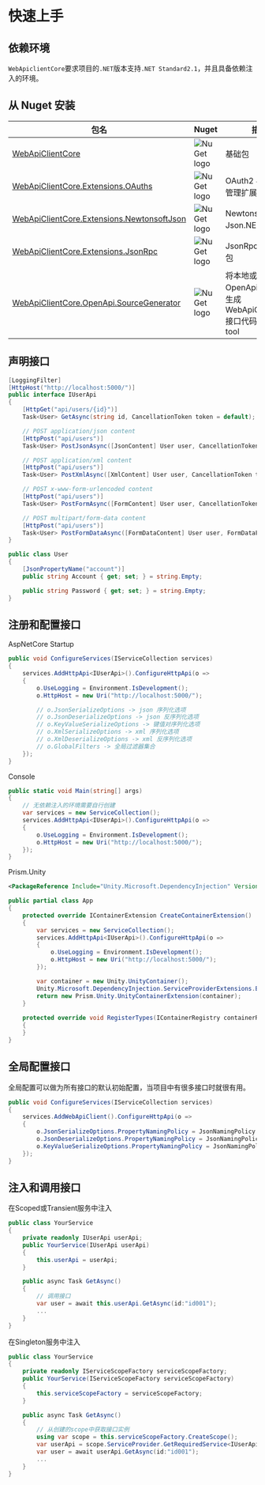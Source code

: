 ﻿# 快速上手

## 依赖环境

`WebApiclientCore`要求项目的`.NET`版本支持`.NET Standard2.1`，并且具备依赖注入的环境。

## 从 Nuget 安装

| 包名                                                                                                                    | Nuget                                                                                   | 描述                                                                      |
| ----------------------------------------------------------------------------------------------------------------------- | --------------------------------------------------------------------------------------- | ------------------------------------------------------------------------- |
| [WebApiClientCore](https://www.nuget.org/packages/WebApiClientCore)                                                     | ![NuGet logo](https://buildstats.info/nuget/WebApiClientCore)                           | 基础包                                                                    |
| [WebApiClientCore.Extensions.OAuths](https://www.nuget.org/packages/WebApiClientCore.Extensions.OAuths)                 | ![NuGet logo](https://buildstats.info/nuget/WebApiClientCore.Extensions.OAuths)         | OAuth2 与 token 管理扩展包                                                |
| [WebApiClientCore.Extensions.NewtonsoftJson](https://www.nuget.org/packages/WebApiClientCore.Extensions.NewtonsoftJson) | ![NuGet logo](https://buildstats.info/nuget/WebApiClientCore.Extensions.NewtonsoftJson) | Newtonsoft 的 Json.NET 扩展包                                                           |
| [WebApiClientCore.Extensions.JsonRpc](https://www.nuget.org/packages/WebApiClientCore.Extensions.JsonRpc)               | ![NuGet logo](https://buildstats.info/nuget/WebApiClientCore.Extensions.JsonRpc)        | JsonRpc 调用扩展包                                                        |
| [WebApiClientCore.OpenApi.SourceGenerator](https://www.nuget.org/packages/WebApiClientCore.OpenApi.SourceGenerator)     | ![NuGet logo](https://buildstats.info/nuget/WebApiClientCore.OpenApi.SourceGenerator)   | 将本地或远程 OpenApi 文档解析生成 WebApiClientCore 接口代码的 dotnet tool |

## 声明接口

```csharp
[LoggingFilter]
[HttpHost("http://localhost:5000/")]
public interface IUserApi
{
    [HttpGet("api/users/{id}")]
    Task<User> GetAsync(string id, CancellationToken token = default);

    // POST application/json content
    [HttpPost("api/users")]
    Task<User> PostJsonAsync([JsonContent] User user, CancellationToken token = default);

    // POST application/xml content
    [HttpPost("api/users")]
    Task<User> PostXmlAsync([XmlContent] User user, CancellationToken token = default);

    // POST x-www-form-urlencoded content
    [HttpPost("api/users")]
    Task<User> PostFormAsync([FormContent] User user, CancellationToken token = default);

    // POST multipart/form-data content
    [HttpPost("api/users")]
    Task<User> PostFormDataAsync([FormDataContent] User user, FormDataFile avatar, CancellationToken token = default);
}

public class User
{ 
    [JsonPropertyName("account")]
    public string Account { get; set; } = string.Empty;

    public string Password { get; set; } = string.Empty;
}
```

## 注册和配置接口

AspNetCore Startup

```csharp
public void ConfigureServices(IServiceCollection services)
{
    services.AddHttpApi<IUserApi>().ConfigureHttpApi(o =>
    {
        o.UseLogging = Environment.IsDevelopment();
        o.HttpHost = new Uri("http://localhost:5000/");

        // o.JsonSerializeOptions -> json 序列化选项
        // o.JsonDeserializeOptions -> json 反序列化选项
        // o.KeyValueSerializeOptions -> 键值对序列化选项
        // o.XmlSerializeOptions -> xml 序列化选项
        // o.XmlDeserializeOptions -> xml 反序列化选项
        // o.GlobalFilters -> 全局过滤器集合
    });
}
```

Console

```csharp
public static void Main(string[] args)
{
    // 无依赖注入的环境需要自行创建
    var services = new ServiceCollection();
    services.AddHttpApi<IUserApi>().ConfigureHttpApi(o =>
    {       
        o.UseLogging = Environment.IsDevelopment();
        o.HttpHost = new Uri("http://localhost:5000/");
    });
}
``` 

Prism.Unity
```xml
<PackageReference Include="Unity.Microsoft.DependencyInjection" Version="5.11.5" />
```
```csharp
public partial class App
{      
    protected override IContainerExtension CreateContainerExtension()
    {
        var services = new ServiceCollection();
        services.AddHttpApi<IUserApi>().ConfigureHttpApi(o =>
        {       
            o.UseLogging = Environment.IsDevelopment();
            o.HttpHost = new Uri("http://localhost:5000/");
        });

        var container = new Unity.UnityContainer();
        Unity.Microsoft.DependencyInjection.ServiceProviderExtensions.BuildServiceProvider(services, container);
        return new Prism.Unity.UnityContainerExtension(container);
    } 
    
    protected override void RegisterTypes(IContainerRegistry containerRegistry)
    {
    }    
}
```
## 全局配置接口

全局配置可以做为所有接口的默认初始配置，当项目中有很多接口时就很有用。

```csharp
public void ConfigureServices(IServiceCollection services)
{
    services.AddWebApiClient().ConfigureHttpApi(o =>
    {
        o.JsonSerializeOptions.PropertyNamingPolicy = JsonNamingPolicy.CamelCase;
        o.JsonDeserializeOptions.PropertyNamingPolicy = JsonNamingPolicy.CamelCase;
        o.KeyValueSerializeOptions.PropertyNamingPolicy = JsonNamingPolicy.CamelCase;
    });
}
```

## 注入和调用接口

在Scoped或Transient服务中注入

```csharp
public class YourService
{
    private readonly IUserApi userApi;
    public YourService(IUserApi userApi)
    {
        this.userApi = userApi;
    }

    public async Task GetAsync()
    {
        // 调用接口
        var user = await this.userApi.GetAsync(id:"id001");
        ...
    }
}
```

在Singleton服务中注入

```csharp
public class YourService
{
    private readonly IServiceScopeFactory serviceScopeFactory;
    public YourService(IServiceScopeFactory serviceScopeFactory)
    {
        this.serviceScopeFactory = serviceScopeFactory;
    }

    public async Task GetAsync()
    {
        // 从创建的scope中获取接口实例
        using var scope = this.serviceScopeFactory.CreateScope();
        var userApi = scope.ServiceProvider.GetRequiredService<IUserApi>();
        var user = await userApi.GetAsync(id:"id001");
        ...
    }
}
```
